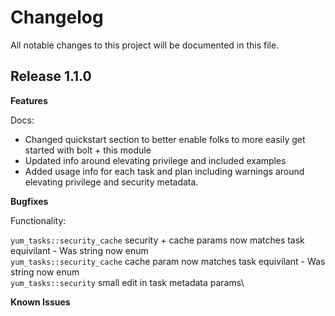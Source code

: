 # Changelog

All notable changes to this project will be documented in this file.

## Release 1.1.0

**Features**

Docs:

- Changed quickstart section to better enable folks to more easily get started with bolt + this module
- Updated info around elevating privilege and included examples
- Added usage info for each task and plan including warnings around elevating privilege and security metadata.

**Bugfixes**

Functionality:

```yum_tasks::security_cache``` security + cache params now matches task equivilant - Was string now enum\
```yum_tasks::security_cache``` cache param now matches task equivilant - Was string now enum\
```yum_tasks::security``` small edit in task metadata params\

**Known Issues**
